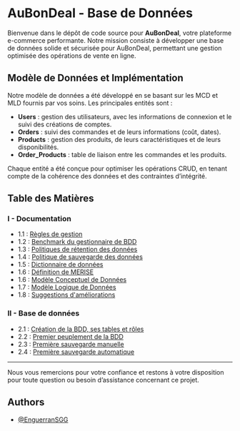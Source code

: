 # AuBonDeal - Base de Données

Bienvenue dans le dépôt de code source pour **AuBonDeal**, votre plateforme e-commerce performante. Notre mission consiste à développer une base de données solide et sécurisée pour AuBonDeal, permettant une gestion optimisée des opérations de vente en ligne. 

## Modèle de Données et Implémentation

Notre modèle de données a été développé en se basant sur les MCD et MLD fournis par vos soins. Les principales entités sont :
- **Users** : gestion des utilisateurs, avec les informations de connexion et le suivi des créations de comptes.
- **Orders** : suivi des commandes et de leurs informations (coût, dates).
- **Products** : gestion des produits, de leurs caractéristiques et de leurs disponibilités.
- **Order_Products** : table de liaison entre les commandes et les produits.

Chaque entité a été conçue pour optimiser les opérations CRUD, en tenant compte de la cohérence des données et des contraintes d’intégrité.

## Table des Matières

### I - Documentation 
- 1.1 : [Règles de gestion](doc/regles-gestions.md)
- 1.2 : [Benchmark du gestionnaire de BDD](doc/BDD/benchmark.md)
- 1.3 : [Politiques de rétention des données](doc/BDD/politique-retention.md)
- 1.4 : [Politique de sauvegarde des données](doc/BDD/politique-sauvegardes.md)
- 1.5 : [Dictionnaire de données](doc/BDD/dictionnaire-donnees.md)
- 1.6 : [Définition de MERISE](doc/MERISE-definition.md)
- 1.6 : [Modèle Conceptuel de Données](doc/BDD/MCD.png)
- 1.7 : [Modèle Logique de Données](doc/BDD/MLD.png)
- 1.8 : [Suggestions d'améliorations](doc/propositions-amelioration.md)

### II - Base de données
- 2.1 : [Création de la BDD, ses tables et rôles](data/tables-roles.sql)
- 2.2 : [Premier peuplement de la BDD](data/seed-data.sql)
- 2.3 : [Première sauvegarde manuelle](data/Sauvegardes/manual_backup_20241111.sql)
- 2.4 : [Première sauvegarde automatique](data/Sauvegardes/auto_backup_20241112.sql)

---

Nous vous remercions pour votre confiance et restons à votre disposition pour toute question ou besoin d’assistance concernant ce projet.

## Authors

- [@EnguerranSGG](https://github.com/EnguerranSGG)


